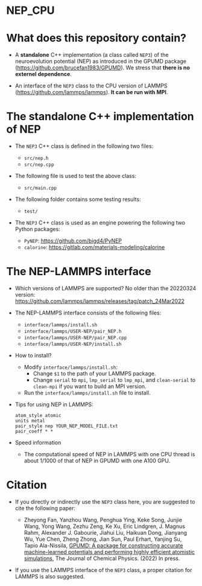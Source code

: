 # NEP_CPU

# What does this repository contain?

* A **standalone** C++ implementation (a class called `NEP3`) of the neuroevolution potential (NEP) as introduced in the GPUMD package (https://github.com/brucefan1983/GPUMD). We stress that **there is no externel dependence**.

* An interface of the `NEP3` class to the CPU version of LAMMPS (https://github.com/lammps/lammps). **It can be run with MPI**.

# The standalone C++ implementation of NEP

* The `NEP3` C++ class is defined in the following two files:
  * `src/nep.h`
  * `src/nep.cpp`
  
* The following file is used to test the above class:
  * `src/main.cpp`
  
* The following folder contains some testing results:
  * `test/`
  
* The `NEP3` C++ class is used as an engine powering the following two Python packages:
  * `PyNEP`: https://github.com/bigd4/PyNEP
  * `calorine`: https://gitlab.com/materials-modeling/calorine
  
# The NEP-LAMMPS interface

* Which versions of LAMMPS are supported?
  No older than the 20220324 version: https://github.com/lammps/lammps/releases/tag/patch_24Mar2022

* The NEP-LAMMPS interface consists of the following files:
  * `interface/lammps/install.sh`
  * `interface/lammps/USER-NEP/pair_NEP.h`
  * `interface/lammps/USER-NEP/pair_NEP.cpp`
  * `interface/lammps/USER-NEP/install.sh`
  
* How to install?
  * Modify `interface/lammps/install.sh`:
    * Change `$1` to the path of your LAMMPS package.
    * Change `serial` to `mpi`, `lmp_serial` to `lmp_mpi`, and `clean-serial` to `clean-mpi` if you want to build an MPI version.
  * Run the `interface/lammps/install.sh` file to install.
  
* Tips for using NEP in LAMMPS:
  ```
  atom_style atomic
  units metal
  pair_style nep YOUR_NEP_MODEL_FILE.txt
  pair_coeff * *
  ```

* Speed information
  * The computational speed of NEP in LAMMPS with one CPU thread is about 1/1000 of that of NEP in GPUMD with one A100 GPU.

# Citation

* If you directly or indirectly use the `NEP3` class here, you are suggested to cite the following paper:

  * Zheyong Fan, Yanzhou Wang, Penghua Ying, Keke Song, Junjie Wang, Yong Wang, Zezhu Zeng, Ke Xu, Eric Lindgren, J. Magnus Rahm, Alexander J. Gabourie, Jiahui Liu, Haikuan Dong, Jianyang Wu, Yue Chen, Zheng Zhong, Jian Sun, Paul Erhart, Yanjing Su, Tapio Ala-Nissila,
[GPUMD: A package for constructing accurate machine-learned potentials and performing highly efficient atomistic simulations](https://doi.org/10.1063/5.0106617), The Journal of Chemical Physics. (2022) In press.

* If you use the LAMMPS interface of the `NEP3` class, a proper citation for LAMMPS is also suggested. 

